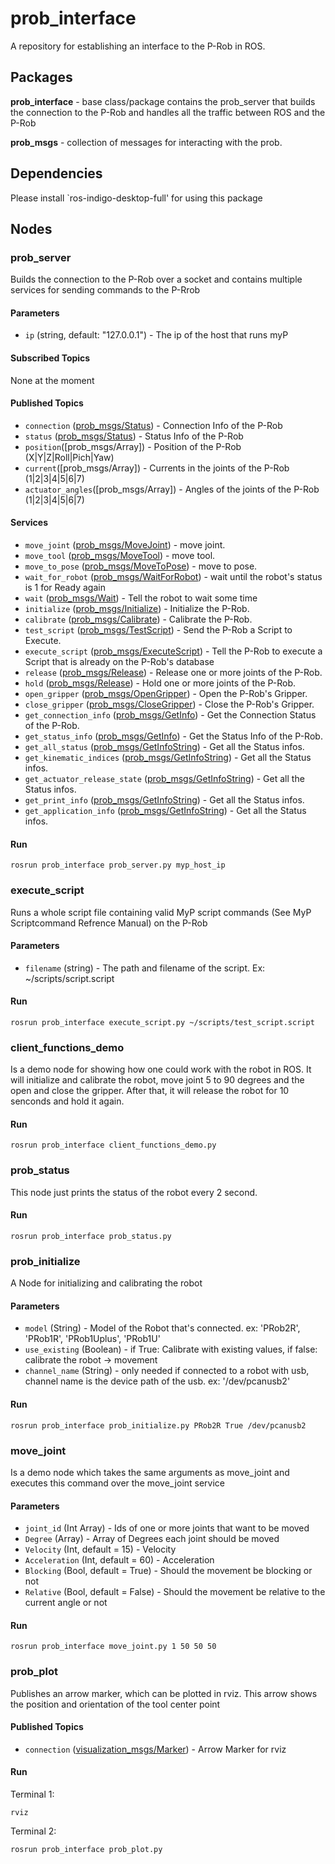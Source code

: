 # prob_interface
A repository for establishing an interface to the P-Rob in ROS.

## Packages
**prob_interface** - base class/package contains the prob_server that builds the connection to the P-Rob and handles all the traffic between ROS and the P-Rob

**prob_msgs** - collection of messages for interacting with the prob.

## Dependencies
Please install `ros-indigo-desktop-full' for using this package

## Nodes
### prob_server
Builds the connection to the P-Rob over a socket and contains multiple services for sending commands to the P-Rrob

#### Parameters
* `ip` (string, default: "127.0.0.1") - The ip of the host that runs myP

#### Subscribed Topics
None at the moment

#### Published Topics
* `connection` ([prob_msgs/Status]) - Connection Info of the P-Rob
* `status` ([prob_msgs/Status]) - Status Info of the P-Rob
* `position`([prob_msgs/Array]) - Position of the P-Rob (X|Y|Z|Roll|Pich|Yaw)
* `current`([prob_msgs/Array]) - Currents in the joints of the P-Rob (1|2|3|4|5|6|7)
* `actuator_angles`([prob_msgs/Array]) - Angles of the joints of the P-Rob (1|2|3|4|5|6|7)

#### Services
* `move_joint` ([prob_msgs/MoveJoint]) - move joint.
* `move_tool` ([prob_msgs/MoveTool]) - move tool.
* `move_to_pose` ([prob_msgs/MoveToPose]) - move to pose.
* `wait_for_robot` ([prob_msgs/WaitForRobot]) - wait until the robot's status is 1 for Ready again
* `wait` ([prob_msgs/Wait]) - Tell the robot to wait some time
* `initialize` ([prob_msgs/Initialize]) - Initialize the P-Rob.
* `calibrate` ([prob_msgs/Calibrate]) - Calibrate the P-Rob.
* `test_script` ([prob_msgs/TestScript]) - Send the P-Rob a Script to Execute.
* `execute_script` ([prob_msgs/ExecuteScript]) - Tell the P-Rob to execute a Script that is already on the P-Rob's database
* `release` ([prob_msgs/Release]) - Release one or more joints of the P-Rob.
* `hold` ([prob_msgs/Release]) - Hold one or more joints of the P-Rob.
* `open_gripper` ([prob_msgs/OpenGripper]) - Open the P-Rob's Gripper.
* `close_gripper` ([prob_msgs/CloseGripper]) - Close the P-Rob's Gripper.
* `get_connection_info` ([prob_msgs/GetInfo]) - Get the Connection Status of the P-Rob.
* `get_status_info` ([prob_msgs/GetInfo]) - Get the Status Info of the P-Rob.
* `get_all_status` ([prob_msgs/GetInfoString]) - Get all the Status infos.
* `get_kinematic_indices` ([prob_msgs/GetInfoString]) - Get all the Status infos.
* `get_actuator_release_state` ([prob_msgs/GetInfoString]) - Get all the Status infos.
* `get_print_info` ([prob_msgs/GetInfoString]) - Get all the Status infos.
* `get_application_info` ([prob_msgs/GetInfoString]) - Get all the Status infos.

#### Run
```
rosrun prob_interface prob_server.py myp_host_ip
```

### execute_script
Runs a whole script file containing valid MyP script commands (See MyP Scriptcommand Refrence Manual)
on the P-Rob

#### Parameters
* `filename` (string) - The path and filename of the script. Ex: ~/scripts/script.script

#### Run
```
rosrun prob_interface execute_script.py ~/scripts/test_script.script
```

### client_functions_demo
Is a demo node for showing how one could work with the robot in ROS.
It will initialize and calibrate the robot, move joint 5 to 90 degrees and the open and close the gripper.
After that, it will release the robot for 10 senconds and hold it again.

#### Run
```
rosrun prob_interface client_functions_demo.py
```

### prob_status
This node just prints the status of the robot every 2 second.

#### Run
```
rosrun prob_interface prob_status.py
```

### prob_initialize
A Node for initializing and calibrating the robot

#### Parameters
* `model` (String) - Model of the Robot that's connected. ex: 'PRob2R', 'PRob1R', 'PRob1Uplus', 'PRob1U'
* `use_existing` (Boolean) - if True: Calibrate with existing values, if false: calibrate the robot -> movement
* `channel_name` (String) - only needed if connected to a robot with usb, channel name is the device path of the usb. ex: '/dev/pcanusb2'

#### Run
```
rosrun prob_interface prob_initialize.py PRob2R True /dev/pcanusb2
```

### move_joint
Is a demo node which takes the same arguments as move_joint and executes this command over the move_joint service

#### Parameters
* `joint_id` (Int Array) - Ids of one or more joints that want to be moved
* `Degree` (Array) - Array of Degrees each joint should be moved
* `Velocity` (Int, default = 15) - Velocity
* `Acceleration` (Int, default = 60) - Acceleration
* `Blocking` (Bool, default = True) - Should the movement be blocking or not
* `Relative` (Bool, default = False) - Should the movement be relative to the current angle or not

#### Run
```
rosrun prob_interface move_joint.py 1 50 50 50
```

### prob_plot
Publishes an arrow marker, which can be plotted in rviz. This arrow shows the position and orientation of the tool center point

#### Published Topics
* `connection` ([visualization_msgs/Marker]) - Arrow Marker for rviz

#### Run
Terminal 1:
```
rviz
```

Terminal 2:
```
rosrun prob_interface prob_plot.py
```

[std_srvs/Empty]: http://docs.ros.org/indigo/api/std_srvs/html/srv/Empty.html
[prob_msgs/MoveJoint]: https://github.com/fp-robotics/prob_interface/blob/master/prob_msgs/srv/MoveJoint.srv
[prob_msgs/MoveTool]: https://github.com/fp-robotics/prob_interface/blob/master/prob_msgs/srv/MoveTool.srv
[prob_msgs/MoveToPose]: https://github.com/fp-robotics/prob_interface/blob/master/prob_msgs/srv/MoveToPose.srv
[prob_msgs/WaitForRobot]: https://github.com/fp-robotics/prob_interface/blob/master/prob_msgs/srv/WaitForRobot.srv
[prob_msgs/Wait]: https://github.com/fp-robotics/prob_interface/blob/master/prob_msgs/srv/Wait.srv
[prob_msgs/Initialize]: https://github.com/fp-robotics/prob_interface/blob/master/prob_msgs/srv/Initialize.srv
[prob_msgs/Calibrate]: https://github.com/fp-robotics/prob_interface/blob/master/prob_msgs/srv/Calibrate.srv
[prob_msgs/TestScript]: https://github.com/fp-robotics/prob_interface/blob/master/prob_msgs/srv/TestScript.srv
[prob_msgs/ExecuteScript]: https://github.com/fp-robotics/prob_interface/blob/master/prob_msgs/srv/ExecuteScript.srv
[prob_msgs/Release]:https://github.com/fp-robotics/prob_interface/blob/master/prob_msgs/srv/Release.srv
[prob_msgs/OpenGripper]:https://github.com/fp-robotics/prob_interface/blob/master/prob_msgs/srv/OpenGripper.srv
[prob_msgs/CloseGripper]:https://github.com/fp-robotics/prob_interface/blob/master/prob_msgs/srv/CloseGripper.srv
[prob_msgs/GetInfo]:https://github.com/fp-robotics/prob_interface/blob/master/prob_msgs/srv/GetInfo.srv
[prob_msgs/GetInfoString]:https://github.com/fp-robotics/prob_interface/blob/master/prob_msgs/srv/GetInfoString.srv
[prob_msgs/Status]: https://github.com/fp-robotics/prob_interface/blob/master/prob_msgs/msg/Status.msg
[prob_msgs/Position]: https://github.com/fp-robotics/prob_interface/blob/master/prob_msgs/msg/Position.msg
[visualization_msgs/Marker]: http://docs.ros.org/api/visualization_msgs/html/msg/Marker.html
